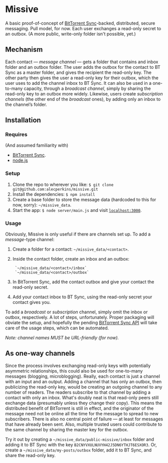 # Missive

A basic proof-of-concept of [BitTorrent Sync](http://labs.bittorrent.com/experiments/sync.html)-backed, distributed, secure messaging. Pull model, for now. Each user exchanges a read-only secret to an outbox. (A more public, write-only folder isn't possible, yet.)

## Mechanism

Each contact — *message channel* — gets a folder that contains and inbox folder and an outbox folder. The user adds the outbox for the contact to BT Sync as a master folder, and gives the recipient the read-only key. The other party then gives the user a read-only key for their outbox, which the user uses to add the channel inbox to BT Sync. It can also be used in a one-to-many capacity, through a *broadcast channel*, simply by sharing the read-only key to an outbox more widely. Likewise, users create *subscription channels* (the other end of the *broadcast* ones), by adding only an inbox to the channel’s folder.


## Installation

### Requires

(And assumed familiarity with)

* [BitTorrent Sync](http://labs.bittorrent.com/experiments/sync.html).
* [node.js](http://nodejs.org/)

### Setup

1. Clone the repo to wherever you like: `$ git clone git@github.com:alecperkins/missive.git`
2. Install the dependencies: `$ npm install`
3. Create a base folder to store the message data (hardcoded to this for now, sorry): `~/missive_data`.
4. Start the app: `$ node server/main.js` and visit [`localhost:3000`](http://localhost:3000).

### Usage

Obviously, Missive is only useful if there are channels set up. To add a *message*-type channel:

1. Create a folder for a contact: `~/missive_data/<contact>`.
2. Inside the contact folder, create an inbox and an outbox:
    
        `~/missive_data/<contact>/inbox`
        `~/missive_data/<contact>/outbox`

3. In BitTorrent Sync, add the contact outbox and give your contact the read-only secret.
4. Add your contact inbox to BT Sync, using the read-only secret your contact gives you.

To add a *broadcast* or *subscription* channel, simply omit the inbox or outbox, respectively. A lot of steps, unfortunately. Proper packaging will obviate the setup, and hopefully the pending [BitTorrent Sync API](http://forum.bittorrent.com/topic/18176-sync-api-wishlist/) will take care of the usage steps, which can be automated.

*Note: channel names MUST be URL-friendly (for now).*


## As one-way channels

Since the process involves exchanging read-only keys with potentially asymmetric relationships, this could also be used for one-to-many messages (blogging, microblogging). Really, each contact is just a channel with an input and an output. Adding a channel that has only an outbox, then publicizing the read-only key, would be creating an outgoing channel to any number of readers. The readers subscribe to that channel by adding a contact with only an inbox. What's doubly neat is that read-only peers still exchange data (presumably unless they change their copy). This means the distributed benefit of BitTorrent is still in effect, and the originator of the message need not be online all the time for the message to spread to new subscribers. There is also no central point of failure — at least for messages that have already been sent. Also, multiple trusted users could contribute to the same channel by sharing the master key for the outbox.

Try it out by creating a `~/missive_data/public-missive/inbox` folder and adding it to BT Sync with the key `B2CNYVXULNUVYH42J5DN6YTHJT6ESXOR3`. Or, create a `~/missive_data/my-posts/outbox` folder, add it to BT Sync, and share the read-only key.
